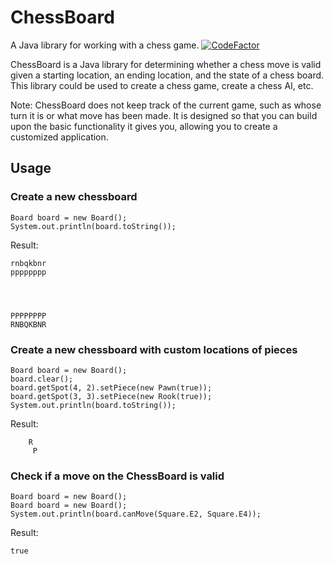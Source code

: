 
# ChessBoard

A Java library for working with a chess game.   [
![CodeFactor](https://camo.githubusercontent.com/500763765d885dfcbcf9ccd196bd5a19591e4643/68747470733a2f2f7777772e636f6465666163746f722e696f2f7265706f7369746f72792f6769746875622f6a616568656f6e7368696d2f6368657373626f6172642f62616467653f733d37396231393561616436383864653439636364616334366362396262376536393837316538656234)](https://www.codefactor.io/repository/github/jaeheonshim/chessboard)

ChessBoard is a Java library for determining whether a chess move is valid given a starting location, an ending location, and the state of a chess board. This library could be used to create a chess game, create a chess AI, etc. 

Note: ChessBoard does not keep track of the current game, such as whose turn it is or what move has been made. It is designed so that you can build upon the basic functionality it gives you, allowing you to create a customized application.

## Usage
### Create a new chessboard
    Board board = new Board();  
    System.out.println(board.toString());
Result:

    rnbqkbnr
    pppppppp
            
            
            
            
    PPPPPPPP
    RNBQKBNR

### Create a new chessboard with custom locations of pieces
    Board board = new Board();  
    board.clear();  
    board.getSpot(4, 2).setPiece(new Pawn(true));  
    board.getSpot(3, 3).setPiece(new Rook(true));  
    System.out.println(board.toString());
Result:

        R
         P 

### Check if a move on the ChessBoard is valid
    Board board = new Board();  
    Board board = new Board();
    System.out.println(board.canMove(Square.E2, Square.E4));
Result:

    true

